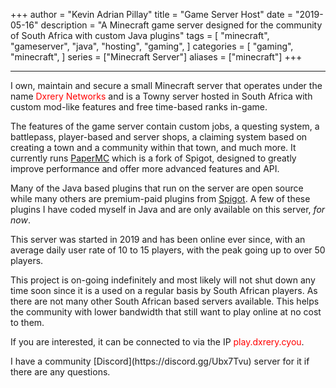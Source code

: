 +++
author = "Kevin Adrian Pillay"
title = "Game Server Host"
date = "2019-05-16"
description = "A Minecraft game server designed for the community of South Africa with custom Java plugins"
tags = [
    "minecraft",
    "gameserver",
    "java",
    "hosting",
    "gaming",
]
categories = [
    "gaming",
    "minecraft",
]
series = ["Minecraft Server"]
aliases = ["minecraft"]
+++

---
I own, maintain and secure a small Minecraft server that operates under the name <font color="red">Dxrery Networks</font> and is a Towny server hosted in South Africa with custom mod-like features and free time-based ranks in-game. 

The features of the game server contain custom jobs, a questing system, a battlepass, player-based and server shops, a claiming system based on creating a town and a community within that town, and much more. It currently runs [PaperMC](https://papermc.io/downloads/paper) which is a fork of Spigot, designed to greatly improve performance and offer more advanced features and API. 

Many of the Java based plugins that run on the server are open source while many others are premium-paid plugins from [Spigot](https://www.spigotmc.org/resources/). A few of these plugins I have coded myself in Java and are only available on this server, *for now*. 

This server was started in 2019 and has been online ever since, with an average daily user rate of 10 to 15 players, with the peak going up to over 50 players. 

This project is on-going indefinitely and most likely will not shut down any time soon since it is a used on a regular basis by South African players. As there are not many other South African based servers available. This helps the community with lower bandwidth that still want to play online at no cost to them.

<p>If you are interested, it can be connected to via the IP <font color="red">play.dxrery.cyou</font>.</p>
I have a community [Discord](https://discord.gg/Ubx7Tvu) server for it if there are any questions. 